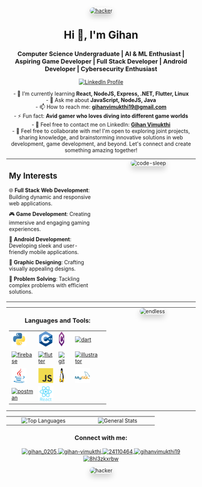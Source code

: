 <div align="center">
 <a href="https://imgbb.com/"><img src="https://i.ibb.co/BGCxs22/hacker.gif" alt="hacker" border="0" style="border-radius: 10px; box-shadow: 0 8px 16px rgba(0, 0, 0, 0.2); max-width: 100%; height: auto;"/></a>
</div>
<h1 align="center">Hi 👋, I'm Gihan</h1>
<h3 align="center">
  Computer Science Undergraduate | AI & ML Enthusiast | Aspiring Game Developer | Full Stack Developer | Android Developer | Cybersecurity Enthusiast
</h3>

<p align="center">
  <a href="https://www.linkedin.com/in/gihan-vimukthi" target="_blank">
    <img src="https://img.shields.io/badge/Follow%20on-LinkedIn-blue?logo=linkedin&style=for-the-badge" alt="LinkedIn Profile" />
</a>
</p>

<div style="text-align: center;">
    <p>
    - 🌱 I’m currently learning <strong>React, NodeJS, Express, .NET, Flutter, Linux</strong><br>
    - 💬 Ask me about <strong>JavaScript, NodeJS, Java</strong><br>
    - 📫 How to reach me: <strong><a href="mailto:gihanvimukthi19@gmail.com">gihanvimukthi19@gmail.com</a></strong><br>
    - ⚡ Fun fact: <strong>Avid gamer who loves diving into different game worlds</strong><br>
    - 🤝 Feel free to contact me on LinkedIn: <strong><a href="https://www.linkedin.com/in/gihan-vimukthi/">Gihan Vimukthi</a></strong><br>
    - 🤝 Feel free to collaborate with me! I'm open to exploring joint projects, sharing knowledge, and brainstorming innovative solutions in web development, game development, and beyond. Let's connect and create something amazing together!
  </p>
</div>
<table width="100%" border="0" cellspacing="0" cellpadding="20" frame="void" rules="none">
    <tr>
      <!-- Left column for interests -->
      <td valign="top" width="50%" border="0" style="padding-right: 20px;">
        <div>
          <h2>My Interests</h2>
          <ul style="list-style-type: none; padding: 0;">
            <li style="margin-bottom: 10px;">🌐 <strong>Full Stack Web Development</strong>: Building dynamic and responsive web applications.</li>
            <li style="margin-bottom: 10px;">🎮 <strong>Game Development</strong>: Creating immersive and engaging gaming experiences.</li>
            <li style="margin-bottom: 10px;">📱 <strong>Android Development</strong>: Developing sleek and user-friendly mobile applications.</li>
            <li style="margin-bottom: 10px;">🎨 <strong>Graphic Designing</strong>: Crafting visually appealing designs.</li>
            <li style="margin-bottom: 10px;">🧩 <strong>Problem Solving</strong>: Tackling complex problems with efficient solutions.</li>
          </ul>
        </div>
      </td>
      <!-- Right column for the image -->
      <td valign="top" width="50%" border="0">
        <div align="center">
          <img src="https://i.ibb.co/xzw4FsR/code-sleep.gif" alt="code-sleep" border="0" style="border-radius: 10px; box-shadow: 0 8px 16px rgba(0, 0, 0, 0.2); max-width: 100%; height: auto;">
        </div>
      </td>
    </tr>
  </table>


<table width="100%" border="0" cellspacing="0" cellpadding="20">
    <tr>
      <!-- Left column for languages and tools -->
      <td valign="top" align="center" width="50%">
        <h3>Languages and Tools:</h3>
        <table>
          <tr>
            <td><a href="https://www.python.org" target="_blank" rel="noreferrer"><img src="https://raw.githubusercontent.com/devicons/devicon/master/icons/python/python-original.svg" alt="python" width="40" height="40" /></a></td>
            <td><a href="https://www.w3schools.com/cpp/" target="_blank" rel="noreferrer"><img src="https://raw.githubusercontent.com/devicons/devicon/master/icons/cplusplus/cplusplus-original.svg" alt="cplusplus" width="40" height="40" /></a></td>
            <td><a href="https://www.w3schools.com/cs/" target="_blank" rel="noreferrer"><img src="https://raw.githubusercontent.com/devicons/devicon/master/icons/csharp/csharp-original.svg" alt="csharp" width="40" height="40" /></a></td>
            <td><a href="https://www.w3schools.com/css/" target="_blank" rel="noreferrer"><img src="https://raw.githubusercontent.com/devicons/devicon/master/icons/css3/css3-original-wordmark.svg" alt="css3" width="40" height="40" /></a></td>
            <td><a href="https://dart.dev" target="_blank" rel="noreferrer"><img src="https://www.vectorlogo.zone/logos/dartlang/dartlang-icon.svg" alt="dart" width="40" height="40" /></a></td>
            <td><a href="https://dotnet.microsoft.com/" target="_blank" rel="noreferrer"><img src="https://raw.githubusercontent.com/devicons/devicon/master/icons/dot-net/dot-net-original-wordmark.svg" alt="dotnet" width="40" height="40" /></a></td>
          </tr>
          <tr>
            <td><a href="https://firebase.google.com/" target="_blank" rel="noreferrer"><img src="https://www.vectorlogo.zone/logos/firebase/firebase-icon.svg" alt="firebase" width="40" height="40" /></a></td>
            <td><a href="https://flutter.dev" target="_blank" rel="noreferrer"><img src="https://www.vectorlogo.zone/logos/flutterio/flutterio-icon.svg" alt="flutter" width="40" height="40" /></a></td>
            <td><a href="https://git-scm.com/" target="_blank" rel="noreferrer"><img src="https://www.vectorlogo.zone/logos/git-scm/git-scm-icon.svg" alt="git" width="40" height="40" /></a></td>
            <td><a href="https://www.w3.org/html/" target="_blank" rel="noreferrer"><img src="https://raw.githubusercontent.com/devicons/devicon/master/icons/html5/html5-original-wordmark.svg" alt="html5" width="40" height="40" /></a></td>
            <td><a href="https://www.adobe.com/in/products/illustrator.html" target="_blank" rel="noreferrer"><img src="https://www.vectorlogo.zone/logos/adobe_illustrator/adobe_illustrator-icon.svg" alt="illustrator" width="40" height="40" /></a></td>
             <td><a href="https://getbootstrap.com" target="_blank" rel="noreferrer"><img src="https://github.com/HijelHub/GitStrap_SVG_Icons/blob/main/icons/purple/bootstrap-fill.svg" alt="bootstrap" width="40" height="40" /></a></td>
          </tr>
          </tr>
          <tr>
            <td><a href="https://www.java.com" target="_blank" rel="noreferrer"><img src="https://raw.githubusercontent.com/devicons/devicon/master/icons/java/java-original.svg" alt="java" width="40" height="40" /></a></td>
            <td><a href="https://developer.mozilla.org/en-US/docs/Web/JavaScript" target="_blank" rel="noreferrer"><img src="https://raw.githubusercontent.com/devicons/devicon/master/icons/javascript/javascript-original.svg" alt="javascript" width="40" height="40" /></a></td>
            <td><a href="https://www.linux.org/" target="_blank" rel="noreferrer"><img src="https://raw.githubusercontent.com/devicons/devicon/master/icons/linux/linux-original.svg" alt="linux" width="40" height="40" /></a></td>
            <td><a href="https://www.mongodb.com/" target="_blank" rel="noreferrer"><img src="https://raw.githubusercontent.com/devicons/devicon/master/icons/mongodb/mongodb-original-wordmark.svg" alt="mongodb" width="40" height="40" /></a></td>
            <td><a href="https://www.mysql.com/" target="_blank" rel="noreferrer"><img src="https://raw.githubusercontent.com/devicons/devicon/master/icons/mysql/mysql-original-wordmark.svg" alt="mysql" width="40" height="40" /></a></td>
            <td><a href="https://nodejs.org" target="_blank" rel="noreferrer"><img src="https://raw.githubusercontent.com/devicons/devicon/master/icons/nodejs/nodejs-original-wordmark.svg" alt="nodejs" width="40" height="40" /></a></td>
          </tr>
          <tr>
            <td><a href="https://postman.com" target="_blank" rel="noreferrer"><img src="https://www.vectorlogo.zone/logos/getpostman/getpostman-icon.svg" alt="postman" width="40" height="40" /></a></td>
            <td><a href="https://reactjs.org/" target="_blank" rel="noreferrer"><img src="https://raw.githubusercontent.com/devicons/devicon/master/icons/react/react-original-wordmark.svg" alt="react" width="40" height="40" /></a></td>
           
  </table>
      </div>
    </td>
    <!-- Right column for GIF image -->
    <td valign="top" align="center" width="50%">
      <img src="https://i.ibb.co/v4rN84g/endless.gif" alt="endless" border="0" style="border-radius: 10px; box-shadow: 0 8px 16px rgba(0, 0, 0, 0.2); max-width: 100%; height: auto;">
    </td>
  </tr>
</table>

<table width="100%" cellspacing="20">
    <tr>
      <!-- Top Languages -->
      <td width="33.33%" align="center">
        <img src="https://github-readme-stats.vercel.app/api/top-langs?username=ceeejeey&show_icons=true&locale=en&layout=compact" alt="Top Languages">
      </td>
      <!-- General Stats -->
      <td width="33.33%" align="center">
        <img src="https://github-readme-stats.vercel.app/api?username=ceeejeey&show_icons=true&locale=en" alt="General Stats">
      </td>
    </tr>
  </table>
  <h3 align="center">Connect with me:</h3>
<p align="center">
  <a href="https://twitter.com/gihan_0205" target="blank">
    <img align="center" src="https://raw.githubusercontent.com/rahuldkjain/github-profile-readme-generator/master/src/images/icons/Social/twitter.svg" alt="gihan_0205" height="30" width="40" />
  </a>
  <a href="https://linkedin.com/in/gihan-vimukthi" target="blank">
    <img align="center" src="https://raw.githubusercontent.com/rahuldkjain/github-profile-readme-generator/master/src/images/icons/Social/linked-in-alt.svg" alt="gihan-vimukthi" height="30" width="40" />
  </a>
  <a href="https://stackoverflow.com/users/24110464" target="blank">
    <img align="center" src="https://raw.githubusercontent.com/rahuldkjain/github-profile-readme-generator/master/src/images/icons/Social/stack-overflow.svg" alt="24110464" height="30" width="40" />
  </a>
  <a href="https://www.hackerrank.com/gihanvimukthi19" target="blank">
    <img align="center" src="https://raw.githubusercontent.com/rahuldkjain/github-profile-readme-generator/master/src/images/icons/Social/hackerrank.svg" alt="gihanvimukthi19" height="30" width="40" />
  </a>
  <a href="https://www.leetcode.com/8hl3zkxrbw" target="blank">
    <img align="center" src="https://raw.githubusercontent.com/rahuldkjain/github-profile-readme-generator/master/src/images/icons/Social/leet-code.svg" alt="8hl3zkxrbw" height="30" width="40" />
  </a>
</p>
<div align="center">
<img src="https://media.giphy.com/media/IeRdg7VETgTWg/giphy.gif" alt="hacker" border="0"  style="border-radius: 10px; box-shadow: 0 8px 16px rgba(0, 0, 0, 0.2); max-width: 100%; height: auto;" /></a>
</div>
